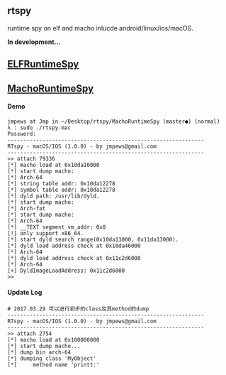 ## rtspy

runtime spy on elf and macho inlucde android/linux/ios/macOS.

**In development...**

## [ELFRuntimeSpy](http://github.com/jmpews/rtspy/blob/master/ELFRuntimeSpy)

## [MachoRuntimeSpy](http://github.com/jmpews/rtspy/blob/master/MachoRuntimeSpy)

#### Demo

```
jmpews at Jmp in ~/Desktop/rtspy/MachoRuntimeSpy (master●) (normal)
λ : sudo ./rtspy-mac
Password:
--------------------------------------------------------------
RTspy - macOS/IOS (1.0.0) - by jmpews@gmail.com
--------------------------------------------------------------
>> attach 79336
[*] macho load at 0x10da10000
[*] start dump macho:
[*] Arch-64
[*] string table addr: 0x10da12278
[*] symbol table addr: 0x10da12278
[*] dyld path: /usr/lib/dyld.
[*] start dump macho:
[*] Arch-fat
[*] start dump macho:
[*] Arch-64
[*] __TEXT segment vm_addr: 0x0
[!] only support x86_64.
[*] start dyld search range(0x10da13000, 0x11da13000).
[*] dyld load address check at 0x10da46000
[*] Arch-64
[*] dyld load address check at 0x11c2d6000
[*] Arch-64
[+] DyldImageLoadAddress: 0x11c2d6000
>>
```

#### Update Log

```
# 2017.03.29 可以进行初步的class及其method的dump
--------------------------------------------------------------
RTspy - macOS/IOS (1.0.0) - by jmpews@gmail.com
--------------------------------------------------------------
>> attach 2754
[*] macho load at 0x100000000
[*] start dump macho...
[*] dump bin arch-64
[*] dumping class 'MyObject'
[*]     method name 'printt:'
```
